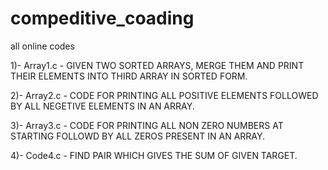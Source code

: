 # compeditive_coading
all online codes

1)- Array1.c - GIVEN TWO SORTED ARRAYS, MERGE THEM AND PRINT THEIR ELEMENTS INTO THIRD ARRAY IN SORTED FORM.

2)- Array2.c - CODE FOR PRINTING ALL POSITIVE ELEMENTS FOLLOWED BY ALL NEGETIVE ELEMENTS IN AN ARRAY.

3)- Array3.c - CODE FOR PRINTING ALL NON ZERO NUMBERS AT STARTING FOLLOWD BY ALL ZEROS PRESENT IN AN ARRAY.

4)- Code4.c - FIND PAIR WHICH GIVES THE SUM OF GIVEN TARGET.
